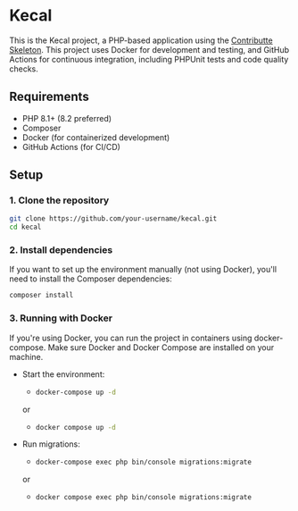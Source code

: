 # Kecal

This is the Kecal project, a PHP-based application using the [Contributte Skeleton](https://github.com/contributte/skeleton). This project uses Docker for development and testing, and GitHub Actions for continuous integration, including PHPUnit tests and code quality checks.

## Requirements

- PHP 8.1+ (8.2 preferred)
- Composer
- Docker (for containerized development)
- GitHub Actions (for CI/CD)

## Setup
### 1. Clone the repository
```bash
git clone https://github.com/your-username/kecal.git
cd kecal
```
### 2. Install dependencies
If you want to set up the environment manually (not using Docker), you'll need to install the Composer dependencies:
```bash
composer install
```
### 3. Running with Docker
If you're using Docker, you can run the project in containers using docker-compose. Make sure Docker and Docker Compose are installed on your machine.

- Start the environment:
  - ```bash
    docker-compose up -d
    ```
  or
  - ```bash
    docker compose up -d
	```
- Run migrations:
  - ```bash
    docker-compose exec php bin/console migrations:migrate
	```
  or
  - ```bash
    docker compose exec php bin/console migrations:migrate
	```
